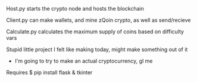 Host.py starts the crypto node and hosts the blockchain

Client.py can make wallets, and mine zQoin crypto, as well as send/recieve

Calculate.py calculates the maximum supply of coins based on difficulty vars

Stupid little project I felt like making today, might make something out of it
- I'm going to try to make an actual cryptocurrency, gl me

Requires $ pip install flask & tkinter
